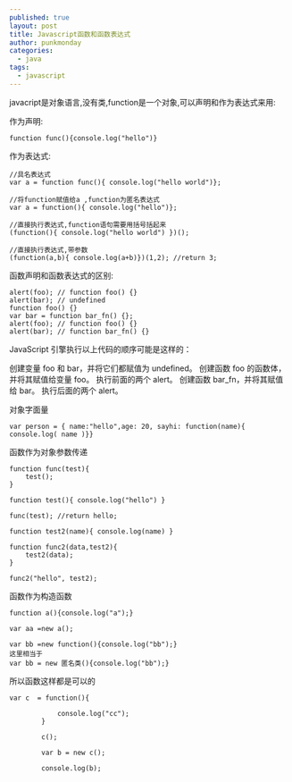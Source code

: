 ```yaml
---
published: true
layout: post
title: Javascript函数和函数表达式
author: punkmonday
categories: 
  - java
tags: 
  - javascript
---
```




javacript是对象语言,没有类,function是一个对象,可以声明和作为表达式来用:

作为声明:

```
function func(){console.log("hello")}
```

作为表达式:

```
//具名表达式
var a = function func(){ console.log("hello world")};

//将function赋值给a ,function为匿名表达式
var a = function(){ console.log("hello")};

//直接执行表达式,function语句需要用括号括起来
(function(){ console.log("hello world") })();

//直接执行表达式,带参数
(function(a,b){ console.log(a+b)})(1,2); //return 3;
```

函数声明和函数表达式的区别:

```
alert(foo); // function foo() {}
alert(bar); // undefined
function foo() {}
var bar = function bar_fn() {};
alert(foo); // function foo() {}
alert(bar); // function bar_fn() {}
```

JavaScript 引擎执行以上代码的顺序可能是这样的：

创建变量 foo 和 bar，并将它们都赋值为 undefined。
创建函数 foo 的函数体，并将其赋值给变量 foo。
执行前面的两个 alert。
创建函数 bar_fn，并将其赋值给 bar。
执行后面的两个 alert。

对象字面量

```
var person = { name:"hello",age: 20, sayhi: function(name){ console.log( name )}}
```

函数作为对象参数传递

```
function func(test){
	test();
}

function test(){ console.log("hello") }

func(test); //return hello;

function test2(name){ console.log(name) }

function func2(data,test2){
	test2(data);
}

func2("hello", test2);
```

函数作为构造函数

```
function a(){console.log("a");}

var aa =new a();

var bb =new function(){console.log("bb");}
这里相当于
var bb = new 匿名类(){console.log("bb");}
```

所以函数这样都是可以的

```
var c  = function(){

			console.log("cc");
		}

		c();

		var b = new c();

		console.log(b);
```
